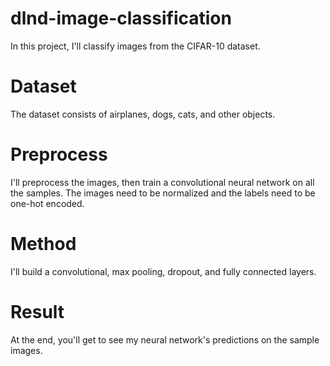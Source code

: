 # dlnd-image-classification
In this project, I'll classify images from the CIFAR-10 dataset. 
# Dataset
The dataset consists of airplanes, dogs, cats, and other objects. 
# Preprocess
I'll preprocess the images, then train a convolutional neural network on all the samples. 
The images need to be normalized and the labels need to be one-hot encoded. 
# Method
I'll build a convolutional, max pooling, dropout, and fully connected layers. 
# Result
At the end, you'll get to see my neural network's predictions on the sample images.
